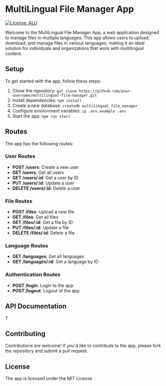 # MultiLingual File Manager App

[![License: ALU](https://img.shields.io/badge/License-ALU-yellow.svg)](https://opensource.org/licenses/ALU)

Welcome to the MultiLingual File Manager App, a web application designed to manage files in multiple languages. This app allows users to upload, download, and manage files in various languages, making it an ideal solution for individuals and organizations that work with multilingual content.

## Setup

To get started with the app, follow these steps:

1. Clone the repository: `git clone https://github.com/your-username/multilingual-file-manager.git`
2. Install dependencies: `npm install`
3. Create a new database: `createdb multilingual_file_manager`
4. Configure environment variables: `cp .env.example .env`
5. Start the app: `npm run start`

## Routes

The app has the following routes:

### User Routes

* **POST /users**: Create a new user
* **GET /users**: Get all users
* **GET /users/:id**: Get a user by ID
* **PUT /users/:id**: Update a user
* **DELETE /users/:id**: Delete a user

### File Routes

* **POST /files**: Upload a new file
* **GET /files**: Get all files
* **GET /files/:id**: Get a file by ID
* **PUT /files/:id**: Update a file
* **DELETE /files/:id**: Delete a file

### Language Routes

* **GET /languages**: Get all languages
* **GET /languages/:id**: Get a language by ID

### Authentication Routes

* **POST /login**: Login to the app
* **POST /logout**: Logout of the app

## API Documentation

T
## Contributing

Contributions are welcome! If you'd like to contribute to the app, please fork the repository and submit a pull request.

## License

The app is licensed under the MIT License.